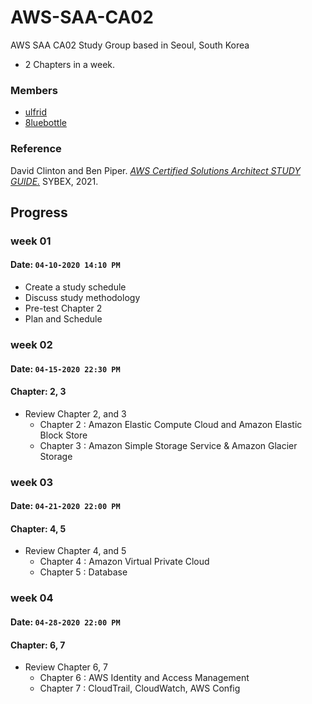 # AWS-SAA-CA02
AWS SAA CA02 Study Group based in Seoul, South Korea

- 2 Chapters in a week.

### Members 
- [ulfrid](https://github.com/ulfrid) 
- [8luebottle](https://github.com/8luebottle)

### Reference
David Clinton and Ben Piper. [*AWS Certified Solutions Architect STUDY GUIDE.*](https://books.google.co.kr/books?id=4zsiEAAAQBAJ&printsec=frontcover&dq=AWS+Certified+Solutions+Architect+STUDY+GUIDE&hl=en&sa=X&ved=2ahUKEwjevsXujPPvAhVEIIgKHXJAC1IQ6AEwAnoECAcQAg#v=onepage&q=AWS%20Certified%20Solutions%20Architect%20STUDY%20GUIDE&f=false) SYBEX, 2021.

## Progress
### week 01
#### Date: `04-10-2020 14:10 PM`
- Create a study schedule 
- Discuss study methodology
- Pre-test Chapter 2
- Plan and Schedule

### week 02
#### Date: `04-15-2020 22:30 PM`
#### Chapter: 2, 3
- Review Chapter 2, and 3
  - Chapter 2 : Amazon Elastic Compute Cloud and Amazon Elastic Block Store 
  - Chapter 3 : Amazon Simple Storage Service & Amazon Glacier Storage

### week 03
#### Date: `04-21-2020 22:00 PM`
#### Chapter: 4, 5
- Review Chapter 4, and 5
  - Chapter 4 : Amazon Virtual Private Cloud
  - Chapter 5 : Database

### week 04
#### Date: `04-28-2020 22:00 PM`
#### Chapter: 6, 7
- Review Chapter 6, 7
  - Chapter 6 : AWS Identity and Access Management
  - Chapter 7 : CloudTrail, CloudWatch, AWS Config 
